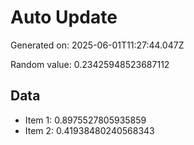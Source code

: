 # Auto Update

Generated on: 2025-06-01T11:27:44.047Z

Random value: 0.23425948523687112

## Data

- Item 1: 0.8975527805935859
- Item 2: 0.41938480240568343